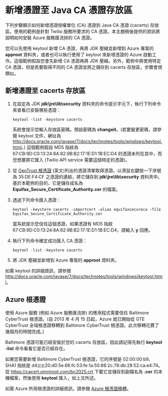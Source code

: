 <properties 
	pageTitle="新增憑證至 Java CA 存放區 - Azure" 
	description="了解如何將憑證授權單位 (CA) 憑證新增至 Twilio 服務或 Azure 服務匯流排的 Java CA 憑證 (cacerts) 存放區。" 
	services="" 
	documentationCenter="java" 
	authors="rmcmurray" 
	manager="wpickett" 
	editor="jimbe"/>

<tags 
	ms.service="multiple" 
	ms.workload="na" 
	ms.tgt_pltfrm="na" 
	ms.devlang="Java" 
	ms.topic="article" 
	ms.date="06/03/2015" 
	ms.author="robmcm"/>

# 新增憑證至 Java CA 憑證存放區
下列步驟顯示如何新增憑證授權單位 (CA) 憑證到 Java CA 憑證 (cacerts) 存放區。使用的範例是針對 Twilio 服務所要求的 CA 憑證。本主題稍後提供的資訊將說明如何安裝 Azure 服務匯流排的 CA 憑證。

您可以先使用 keytool 新增 CA 憑證，再將 JDK 壓縮並新增到 Azure 專案的 **approot** 資料夾，或者也可以執行使用了 keytool 來新增憑證的 Azure 啟動工作。這個範例假設您會先新增 CA 憑證再將 JDK 壓縮。另外，範例中將使用特定 CA 憑證，但是若要取得不同的 CA 憑證並將之儲存到 cacerts 存放區，步驟會很類似。

## 新增憑證至 cacerts 存放區

1. 在設定為 JDK **jdk\jre\lib\security** 資料夾的命令提示字元下，執行下列命令來查看已安裝哪些憑證：

	`keytool -list -keystore cacerts`

	系統會提示您輸入存放區密碼。預設密碼為 **changeit**。(若要變更密碼，請參閱 keytool 文件，網址為 <http://docs.oracle.com/javase/7/docs/technotes/tools/windows/keytool.html>。) 這個範例假設 MD5 指紋為 67:CB:9D:C0:13:24:8A:82:9B:B2:17:1E:D1:1B:EC:D4 的憑證未列在其中，而您想要將它匯入 (Twilio API service 需要這個特定的憑證)。
2. 從 [GeoTrust 根憑證](http://www.geotrust.com/resources/root-certificates/) (英文)列出的憑證清單取得憑證。以滑鼠右鍵按一下序號為 35:DE:F4:CF 之憑證的連結，將它儲存到 **jdk\jre\lib\security** 資料夾中。基於本範例的目的，它是儲存成名為 **Equifax_Secure_Certificate_Authority.cer** 的檔案。
3. 透過下列命令匯入憑證：

	`keytool -keystore cacerts -importcert -alias equifaxsecureca -file Equifax_Secure_Certificate_Authority.cer`

	當系統提示您信任這個憑證，如果憑證有 MD5 指紋 67:CB:9D:C0:13:24:8A:82:9B:B2:17:1E:D1:1B:EC:D4，請輸入 **y** 回應。
4. 執行下列命令確定成功匯入 CA 憑證：

	`keytool -list -keystore cacerts`

5. 將 JDK 壓縮並新增到 Azure 專案的 **approot** 資料夾。

如需 keytool 的詳細資訊，請參閱 <http://docs.oracle.com/javase/7/docs/technotes/tools/windows/keytool.html>。

## Azure 根憑證

使用 Azure 服務 (例如 Azure 服務匯流排) 的應用程式需要信任 Baltimore CyberTrust 根憑證。(自 2013 年 4 月 15 日起，Azure 就已開始從 GTE CyberTrust 全域根憑證移轉到 Baltimore CyberTrust 根憑證。此次移轉花費了幾個月的時間完成。)

Baltimore 憑證可能已經安裝於您的 cacerts 存放區，因此請記得先執行 **keytool -list** 命令看看它是否已經存在。

如果您需要新增 Baltimore CyberTrust 根憑證，它的序號是 02:00:00:b9、SHA1 指紋是 d4:de:20:d0:5e:66:fc:53:fe:1a:50:88:2c:78:db:28:52:ca:e4:74。從 <https://cacert.omniroot.com/bc2025.crt> 下載它並儲存到副檔名為 **.cer** 的本機檔案，然後使用 **keytool** 匯入，如上文所述。

如需 Azure 所用根憑證的詳細資訊，請參閱 [Azure 根憑證移轉](http://blogs.msdn.com/b/windowsazure/archive/2013/03/15/windows-azure-root-certificate-migration.aspx)。

<!---HONumber=58-->